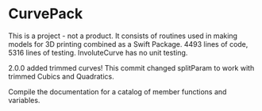 # CurvePack

This is a project - not a product. It consists of routines used in making models for 3D printing combined as a Swift Package. 4493 lines of code, 5316 lines of testing. InvoluteCurve has no unit testing. 

2.0.0 added trimmed curves! This commit changed splitParam to work with trimmed Cubics and Quadratics.

Compile the documentation for a catalog of member functions and variables.
